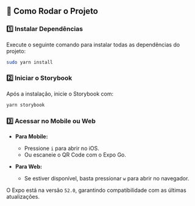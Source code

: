 ## 🚀 Como Rodar o Projeto

### 1️⃣ Instalar Dependências

Execute o seguinte comando para instalar todas as dependências do projeto:

```sh
sudo yarn install
```

### 2️⃣ Iniciar o Storybook

Após a instalação, inicie o Storybook com:

```sh
yarn storybook
```

### 3️⃣ Acessar no Mobile ou Web

- **Para Mobile:**
  - Pressione `i` para abrir no iOS.
  - Ou escaneie o QR Code com o Expo Go.

- **Para Web:**
  - Se estiver disponível, basta pressionar `w` para abrir no navegador.

O Expo está na versão `52.0`, garantindo compatibilidade com as últimas atualizações.